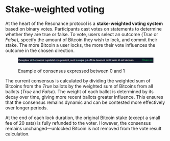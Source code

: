 # Stake-weighted voting

At the heart of the Resonance protocol is a **stake-weighted voting system** based on binary votes. Participants cast votes on statements to determine whether they are true or false. To vote, users select an outcome (_True_ or _False_), specify the amount of Bitcoin they wish to lock, and commit their stake. The more Bitcoin a user locks, the more their vote influences the outcome in the chosen direction.

<figure><img src="../.gitbook/assets/consensus.png" alt=""><figcaption><p>Example of consensus expressed between 0 and 1</p></figcaption></figure>

The current consensus is calculated by dividing the weighted sum of Bitcoins from the _True_ ballots by the weighted sum of Bitcoins from all ballots (_True_ and _False_). The weight of each ballot is determined by its decay over time, giving more recent ballots greater influence. This ensures that the consensus remains dynamic and can be contested more effectively over longer periods.

At the end of each lock duration, the original Bitcoin stake (except a small fee of 20 sats) is fully refunded to the voter. However, the consensus remains unchanged—unlocked Bitcoin is not removed from the vote result calculation.
